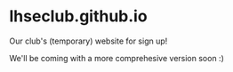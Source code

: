 # lhseclub.github.io

Our club's (temporary) website for sign up!

We'll be coming with a more comprehesive version soon :)
